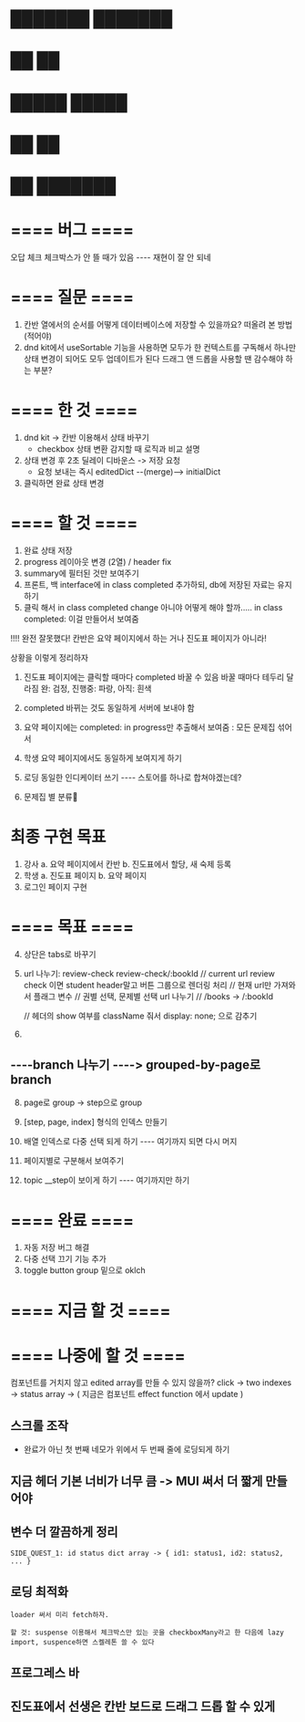 # ███████ ███████ 
# ██      ██      
# █████   █████   
# ██      ██      
# ██      ███████ 

# ==== 버그 ====
오답 체크
    체크박스가 안 뜰 때가 있음 ---- 재현이 잘 안 되네


# ==== 질문 ====
1. 칸반 열에서의 순서를 어떻게 데이터베이스에 저장할 수 있을까요?
    떠올려 본 방법
        (적어야)
2. dnd kit에서 useSortable 기능을 사용하면 모두가 한 컨텍스트를 구독해서 하나만 상태 변경이 되어도 모두 업데이트가 된다
    드래그 앤 드롭을 사용할 땐 감수해야 하는 부분?


# ==== 한 것 ====
1. dnd kit -> 칸반 이용해서 상태 바꾸기
    - checkbox 상태 변환 감지할 때 로직과 비교 설명
2. 상태 변경 후 2초 딜레이 디바운스 -> 저장 요청
    - 요청 보내는 즉시 editedDict --(merge)--> initialDict
3. 클릭하면 완료 상태 변경


# ==== 할 것 ====
1. 완료 상태 저장
2. progress 레이아웃 변경 (2열) / header fix
3. summary에 필터된 것만 보여주기
4. 프론트, 백 interface에 in class completed 추가하되, db에 저장된 자료는 유지하기
5. 클릭 해서 in class completed change
    아니야 어떻게 해야 할까.....
    in class completed: 이걸 만들어서 보여줌 










!!!! 완전 잘못했다! 칸반은 요약 페이지에서 하는 거나 진도표 페이지가 아니라! 

상황을 이렇게 정리하자
1. 진도표 페이지에는 클릭할 때마다 completed 바꿀 수 있음
    바꿀 때마다 테두리 달라짐
        완: 검정, 진행중: 파랑, 아직: 흰색
2. completed 바뀌는 것도 동일하게 서버에 보내야 함

3. 요약 페이지에는 completed: in progress만 추출해서 보여줌 : 모든 문제집 섞어서

4. 학생 요약 페이지에서도 동일하게 보여지게 하기



5. 로딩 동일한 인디케이터 쓰기 ---- 스토어를 하나로 합쳐야겠는데?

7. 문제집 별 분류



# 최종 구현 목표
1. 강사
    a. 요약 페이지에서 칸반
    b. 진도표에서 할당, 새 숙제 등록
2. 학생
    a. 진도표 페이지
    b. 요약 페이지
3. 로그인 페이지 구현



































#

# ==== 목표 ====

4. 상단은 tabs로 바꾸기


3. url 나누기:      review-check        review-check/:bookId
    // current url review check 이면 student header말고 버튼 그룹으로 렌더링 처리
    // 현재 url만 가져와서 플래그 변수 
    // 권별 선택, 문제별 선택 url 나누기
    // /books   -> /:bookId

    // 헤더의 show 여부를 className 줘서 display: none; 으로 감추기
4. 
## ----branch 나누기 ----> grouped-by-page로 branch
8. page로 group -> step으로 group
9. [step, page, index] 형식의 인덱스 만들기
10. 배열 인덱스로 다중 선택 되게 하기
---- 여기까지 되면 다시 머지

11. 페이지별로 구분해서 보여주기
12. topic __step이 보이게 하기
---- 여기까지만 하기

# ==== 완료 ====
1. 자동 저장 버그 해결
2. 다중 선택 끄기 기능 추가
3. toggle button group 밑으로
    oklch

# ==== 지금 할 것 ====

# ==== 나중에 할 것 ====

컴포넌트를 거치지 않고 edited array를 만들 수 있지 않을까?
click -> two indexes -> status array -> ( 지금은 컴포넌트 effect function 에서 update  )

## 스크롤 조작
- 완료가 아닌 첫 번째 네모가 위에서 두 번째 줄에 로딩되게 하기

## 지금 헤더 기본 너비가 너무 큼 -> MUI 써서 더 짧게 만들어야

## 변수 더 깔끔하게 정리
    SIDE_QUEST_1: id status dict array -> { id1: status1, id2: status2, ... }

## 로딩 최적화
    loader 써서 미리 fetch하자.

    할 것: suspense 이용해서 체크박스만 있는 곳을 checkboxMany라고 한 다음에 lazy import, suspence하면 스켈레톤 쓸 수 있다

## 프로그레스 바

## 진도표에서 선생은 칸반 보드로 드래그 드롭 할 수 있게

